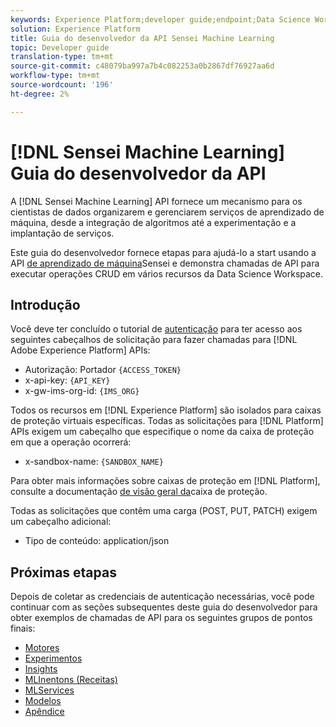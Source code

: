 ```yaml
---
keywords: Experience Platform;developer guide;endpoint;Data Science Workspace;popular topics
solution: Experience Platform
title: Guia do desenvolvedor da API Sensei Machine Learning
topic: Developer guide
translation-type: tm+mt
source-git-commit: c48079ba997a7b4c082253a0b2867df76927aa6d
workflow-type: tm+mt
source-wordcount: '196'
ht-degree: 2%

---
```



# [!DNL Sensei Machine Learning] Guia do desenvolvedor da API

A [!DNL Sensei Machine Learning] API fornece um mecanismo para os cientistas de dados organizarem e gerenciarem serviços de aprendizado de máquina, desde a integração de algoritmos até a experimentação e a implantação de serviços.

Este guia do desenvolvedor fornece etapas para ajudá-lo a start usando a API [de aprendizado de máquina](https://www.adobe.io/apis/experienceplatform/home/api-reference.html#!acpdr/swagger-specs/sensei-ml-api.yaml)Sensei e demonstra chamadas de API para executar operações CRUD em vários recursos da Data Science Workspace.

## Introdução

Você deve ter concluído o tutorial de [autenticação](../../tutorials/authentication.md) para ter acesso aos seguintes cabeçalhos de solicitação para fazer chamadas para [!DNL Adobe Experience Platform] APIs:

* Autorização: Portador `{ACCESS_TOKEN}`
* x-api-key: `{API_KEY}`
* x-gw-ims-org-id: `{IMS_ORG}`

Todos os recursos em [!DNL Experience Platform] são isolados para caixas de proteção virtuais específicas. Todas as solicitações para [!DNL Platform] APIs exigem um cabeçalho que especifique o nome da caixa de proteção em que a operação ocorrerá:

* x-sandbox-name: `{SANDBOX_NAME}`

Para obter mais informações sobre caixas de proteção em [!DNL Platform], consulte a documentação [de visão geral da](../../sandboxes/home.md)caixa de proteção.

Todas as solicitações que contêm uma carga (POST, PUT, PATCH) exigem um cabeçalho adicional:

* Tipo de conteúdo: application/json

## Próximas etapas

Depois de coletar as credenciais de autenticação necessárias, você pode continuar com as seções subsequentes deste guia do desenvolvedor para obter exemplos de chamadas de API para os seguintes grupos de pontos finais:

* [Motores](./engines.md)
* [Experimentos](./experiments.md)
* [Insights](./insights.md)
* [MLInentons (Receitas)](./mlinstances.md)
* [MLServices](./mlservices.md)
* [Modelos](./models.md)
* [Apêndice](./appendix.md)